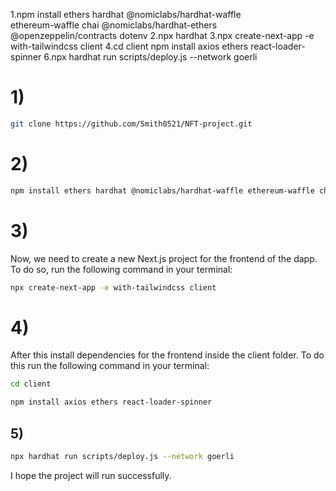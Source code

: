 1.npm install ethers hardhat @nomiclabs/hardhat-waffle \
	ethereum-waffle chai @nomiclabs/hardhat-ethers \
	@openzeppelin/contracts dotenv
2.npx hardhat
3.npx create-next-app -e with-tailwindcss client
4.cd client
	npm install axios ethers react-loader-spinner
6.npx hardhat run scripts/deploy.js --network goerli

# 1)
```sh
git clone https://github.com/Smith0521/NFT-project.git
```
# 2) 
```sh
npm install ethers hardhat @nomiclabs/hardhat-waffle ethereum-waffle chai @nomiclabs/hardhat-ethers	@openzeppelin/contracts dotenv
```
# 3)
Now, we need to create a new Next.js project for the frontend of the dapp. To do so, run the following command in your terminal:
```sh
npx create-next-app -e with-tailwindcss client
```
# 4)
After this install dependencies for the frontend inside the client folder. To do this run the following command in your terminal:
```sh
cd client

npm install axios ethers react-loader-spinner
```
## 5)
```sh
npx hardhat run scripts/deploy.js --network goerli
```

I hope the project will run successfully.



